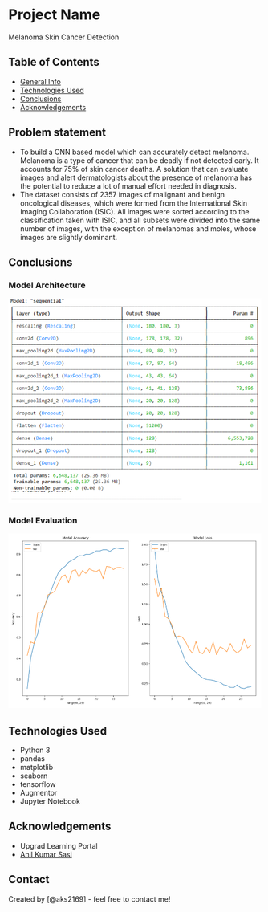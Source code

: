# Project Name
Melanoma Skin Cancer Detection

## Table of Contents
* [General Info](#general-information)
* [Technologies Used](#technologies-used)
* [Conclusions](#conclusions)
* [Acknowledgements](#acknowledgements)

## Problem statement
- To build a CNN based model which can accurately detect melanoma. Melanoma is a type of cancer that can be deadly if not detected early. It accounts for 75% of skin cancer deaths. A solution that can evaluate images and alert dermatologists about the presence of melanoma has the potential to reduce a lot of manual effort needed in diagnosis.
- The dataset consists of 2357 images of malignant and benign oncological diseases, which were formed from the International Skin Imaging Collaboration (ISIC). All images were sorted according to the classification taken with ISIC, and all subsets were divided into the same number of images, with the exception of melanomas and moles, whose images are slightly dominant.

## Conclusions

### Model Architecture
![Model Arch](/Images/ModelArch.png)

### Model Evaluation
![ModelEvaluation](/Images/ModelCurves.png)

## Technologies Used
- Python 3
- pandas
- matplotlib
- seaborn
- tensorflow
- Augmentor
- Jupyter Notebook

## Acknowledgements
- Upgrad Learning Portal
- [Anil Kumar Sasi](https://github.com/aks2169/)

## Contact
Created by [@aks2169] - feel free to contact me!